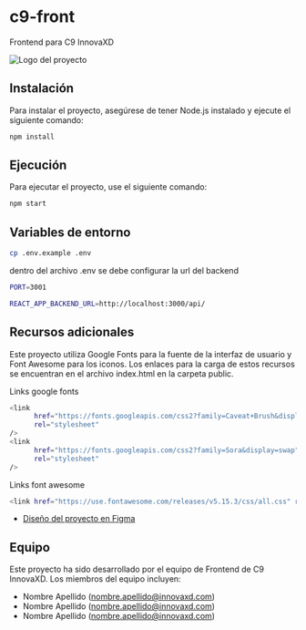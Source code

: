 # c9-front

Frontend para C9 InnovaXD

![Logo del proyecto](./logo.png)

## Instalación

Para instalar el proyecto, asegúrese de tener Node.js instalado y ejecute el siguiente comando:

```bash
npm install
```

## Ejecución

Para ejecutar el proyecto, use el siguiente comando:

```bash
npm start
```

## Variables de entorno

```bash
cp .env.example .env
```

dentro del archivo .env se debe configurar la url del backend

```bash
PORT=3001

REACT_APP_BACKEND_URL=http://localhost:3000/api/
```

## Recursos adicionales

Este proyecto utiliza Google Fonts para la fuente de la interfaz de usuario y Font Awesome para los iconos. Los enlaces para la carga de estos recursos se encuentran en el archivo index.html en la carpeta public.

Links google fonts
```bash
<link
      href="https://fonts.googleapis.com/css2?family=Caveat+Brush&display=swap"
      rel="stylesheet"
/>
<link
      href="https://fonts.googleapis.com/css2?family=Sora&display=swap"
      rel="stylesheet"
/>
```
Links font awesome

```bash
<link href="https://use.fontawesome.com/releases/v5.15.3/css/all.css" rel="stylesheet">
```

- [Diseño del proyecto en Figma](https://www.figma.com/file/VnhCQuQqPkpG91cMHEJMIG/Edición-Proyecto?type=design&node-id=4-596&t=nuNz0b38I35khcBI-0)

## Equipo

Este proyecto ha sido desarrollado por el equipo de Frontend de C9 InnovaXD. Los miembros del equipo incluyen:

- Nombre Apellido (nombre.apellido@innovaxd.com)
- Nombre Apellido (nombre.apellido@innovaxd.com)
- Nombre Apellido (nombre.apellido@innovaxd.com)
